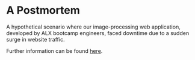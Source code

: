 # A Postmortem

A hypothetical scenario where our image-processing web application, developed by ALX bootcamp engineers, faced downtime due to a sudden surge in website traffic.

Further information can be found [here](https://medium.com/@orjihen/alx-project-task-9f17fc1a736e).
